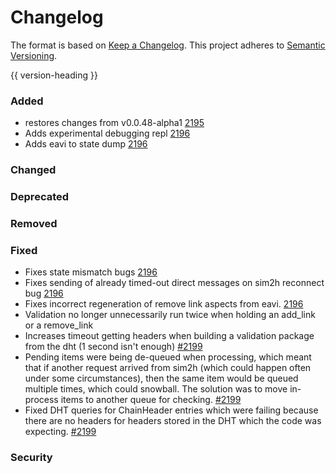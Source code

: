 # Changelog
The format is based on [Keep a Changelog](https://keepachangelog.com/en/1.0.0/).
This project adheres to [Semantic Versioning](https://semver.org/spec/v2.0.0.html).

{{ version-heading }}

### Added

- restores changes from v0.0.48-alpha1 [2195](https://github.com/holochain/holochain-rust/pull/2195)
- Adds experimental debugging repl [2196](https://github.com/holochain/holochain-rust/pull/2196)
- Adds eavi to state dump [2196](https://github.com/holochain/holochain-rust/pull/2196)

### Changed

### Deprecated

### Removed

### Fixed

- Fixes state mismatch bugs [2196](https://github.com/holochain/holochain-rust/pull/2196)
- Fixes sending of already timed-out direct messages on sim2h reconnect bug [2196](https://github.com/holochain/holochain-rust/pull/2196)
- Fixes incorrect regeneration of remove link aspects from eavi.  [2196](https://github.com/holochain/holochain-rust/pull/2196)
- Validation no longer unnecessarily run twice when holding an add_link or a remove_link
- Increases timeout getting headers when building a validation package from the dht (1 second isn't enough) [#2199](https://github.com/holochain/holochain-rust/pull/2199)
- Pending items were being de-queued when processing, which meant that if another request arrived from sim2h (which could happen often under some circumstances), then the same item would be queued multiple times, which could snowball.  The solution was to move in-process items to another queue for checking. [#2199](https://github.com/holochain/holochain-rust/pull/2199)
- Fixed DHT queries for ChainHeader entries which were failing because there are no headers for headers stored in the DHT which the code was expecting. [#2199](https://github.com/holochain/holochain-rust/pull/2199)

### Security

